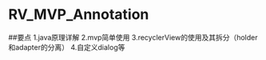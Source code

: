 # RV_MVP_Annotation

##要点
    1.java原理详解
    2.mvp简单使用
    3.recyclerView的使用及其拆分（holder和adapter的分离）
    4.自定义dialog等
